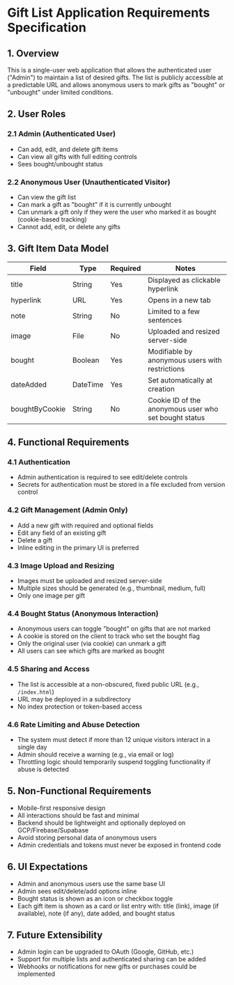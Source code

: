# Gift List Application Requirements Specification

## 1. Overview

This is a single-user web application that allows the authenticated user ("Admin") to maintain a list of desired gifts. The list is publicly accessible at a predictable URL and allows anonymous users to mark gifts as "bought" or "unbought" under limited conditions.

## 2. User Roles

### 2.1 Admin (Authenticated User)

* Can add, edit, and delete gift items
* Can view all gifts with full editing controls
* Sees bought/unbought status

### 2.2 Anonymous User (Unauthenticated Visitor)

* Can view the gift list
* Can mark a gift as "bought" if it is currently unbought
* Can unmark a gift only if they were the user who marked it as bought (cookie-based tracking)
* Cannot add, edit, or delete any gifts

## 3. Gift Item Data Model

| Field          | Type     | Required | Notes                                                 |
| -------------- | -------- | -------- | ----------------------------------------------------- |
| title          | String   | Yes      | Displayed as clickable hyperlink                      |
| hyperlink      | URL      | Yes      | Opens in a new tab                                    |
| note           | String   | No       | Limited to a few sentences                            |
| image          | File     | No       | Uploaded and resized server-side                      |
| bought         | Boolean  | Yes      | Modifiable by anonymous users with restrictions       |
| dateAdded      | DateTime | Yes      | Set automatically at creation                         |
| boughtByCookie | String   | No       | Cookie ID of the anonymous user who set bought status |

## 4. Functional Requirements

### 4.1 Authentication

* Admin authentication is required to see edit/delete controls
* Secrets for authentication must be stored in a file excluded from version control

### 4.2 Gift Management (Admin Only)

* Add a new gift with required and optional fields
* Edit any field of an existing gift
* Delete a gift
* Inline editing in the primary UI is preferred

### 4.3 Image Upload and Resizing

* Images must be uploaded and resized server-side
* Multiple sizes should be generated (e.g., thumbnail, medium, full)
* Only one image per gift

### 4.4 Bought Status (Anonymous Interaction)

* Anonymous users can toggle "bought" on gifts that are not marked
* A cookie is stored on the client to track who set the bought flag
* Only the original user (via cookie) can unmark a gift
* All users can see which gifts are marked as bought

### 4.5 Sharing and Access

* The list is accessible at a non-obscured, fixed public URL (e.g., `/index.html`)
* URL may be deployed in a subdirectory
* No index protection or token-based access

### 4.6 Rate Limiting and Abuse Detection

* The system must detect if more than 12 unique visitors interact in a single day
* Admin should receive a warning (e.g., via email or log)
* Throttling logic should temporarily suspend toggling functionality if abuse is detected

## 5. Non-Functional Requirements

* Mobile-first responsive design
* All interactions should be fast and minimal
* Backend should be lightweight and optionally deployed on GCP/Firebase/Supabase
* Avoid storing personal data of anonymous users
* Admin credentials and tokens must never be exposed in frontend code

## 6. UI Expectations

* Admin and anonymous users use the same base UI
* Admin sees edit/delete/add options inline
* Bought status is shown as an icon or checkbox toggle
* Each gift item is shown as a card or list entry with: title (link), image (if available), note (if any), date added, and bought status

## 7. Future Extensibility

* Admin login can be upgraded to OAuth (Google, GitHub, etc.)
* Support for multiple lists and authenticated sharing can be added
* Webhooks or notifications for new gifts or purchases could be implemented
